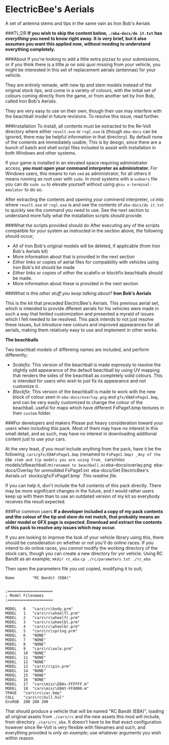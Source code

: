 # ElectricBee's Aerials
A set of antenna stems and tips in the same vain as Iron Bob's Aerials

###TL;DR
**If you wish to skip the content below, `./eba-docs/do it.txt` has _everything_ you need to know right away. It is very brief, but it also assumes you want this applied _now_, without needing to understand everything completely.**

###About
If you're looking to add a little extra pizzaz to your submissions, or if you think there is a little _je ne sais quoi_ missing from your vehicle, you might be interested in this set of replacement aerials (antennas) for your vehicle.

They are entirely remade, with new tip and stem models instead of the original stock tips, and come in a variety of colours, with the initial set of colours coming directly from the game, or from another set by Iron Bob, called Iron Bob's Aerials.

They are very easy to use on their own, though their use may interfere with the beachball model in future revisions. To resolve this issue, read further.

###Installation
To install, all contents must be extracted to the Re-Volt directory where either `revolt.exe` or `rvgl.exe` is (though `eba-docs` can be ignored, there may be helpful information in that directory). By default none of the contents are immediately usable; This is by design, since there are a bunch of batch and shell script files included to assist with installation in both Windows and other systems.

If your game is installed in an elevated space requiring administrator access, **you must open your command interpreter as administrator.** For Windows users, this means to run `cmd` as administrator, for all others it means running as root user with `sudo`. In most systems with a `sudoers` file you can do `sudo su` to elevate yourself without using `gksu x-terminal-emulator` to do so.

After extracting the contents and opening your commend interpreter, `cd` into where `revolt.exe` or `rvgl.exe` is and see the contents of `eba-docs/do it.txt` to quickly see the command you need to use. See the next section to understand more fully what the installation scripts should provide.

###What the scripts provided should do
After executing any of the scripts compatible for your system as instructed in the section above, the following should occur;
* All of Iron Bob's original models will be deleted, if applicable (from Iron Bob's Aerials kit)
 * More information about that is provided in the next section
* _Either_ links or copies of aerial files for compaibility with vehicles using Iron Bob's kit should be made
* _Either_ links or copies of _either_ the scalefix or blockfix beachballs should be made.
 * More information about these is provided in the next section

###_What is this other stuff you keep talking about?_
**Iron Bob's Aerials**

This is the kit that preceded ElectricBee's Aerials. This previous aerial set, which is intended to provide dfferent aerials for his vehicles were made in such a way that limited customization and presented a myraid of issues which I felt needed to be resolved. This pack intends to not just resolve these issues, but introduce new colours and improved appearances for all aerials, making them relatively easy to use and implement in other works.

**The beachballs**

Two beachball models of differeing names are included, and perform differently;
* _Scalefix_: This version of the beachball is made expressly to resolve the slightly odd appearance of the default beachball by using UV mapping that renders the sides of the beachball as completely solid colours. This is intended for users who wish to just fix its appearance and not customize it.
* _Blockfix_: This version of the beachballl is made to work with the new block of colour seen in `eba-docs/overlay.png` and `gfx/EBAFxPage1.bmp`, and can be very easily customized to change the colour of the beachball. useful for maps which have different FxPage1.bmp textures in their `custom` folder.

###For developers and makers
Please put heavy consideration toward your users when including this pack. Most of them may have no interest in this small detail, and as such, may have no interest in downloading additional content just to use your cars.

At the very least, _if you must_ include anything from the pack, have it be the following;
`cars/gfx/EBAFxPage1.bmp` (renamed to `FxPage1.bmp)
_Any of the EBA stem and tip models you are using from_ `cars/misc`
`models/sfbeachball.m` (renamed to beachball.m)
`eba-docs/overlay.png`
`eba-docs/Overlay for unmodded FxPage1.txt`
`eba-docs/Get ElectricBee's Aerials.url`
`stocks/gfx/FxPage1.bmp`
_This readme file._

If you can help it, don't include the full contents of this pack directly. There may be more significant changes in the future, and I would rather users keep up with them than to use an outdated version of my kit so everybody receives the result expected.

###For common users
**If a developer included a copy of my pack contents and the colour of the tip and stem do not match, that probably means an older model or GFX page is expected. Download and extract the contents of this pack to resolve any issues which may occur.**

If you are looking to improve the look of your vehicle library using this, there should be consideration on whether or not you'll do online races. If you intend to do online races, you _cannot_ modify the working directory of the stock cars, though you can create a new directory for yor vehicle. Using RC Bandit as an example;
`mkdir rc_eba`
`cp ./rc/parameters.txt ./rc_eba`

Then open the parameters file you ust copied, modifying it to suit;
```
Name      	"RC Bandit (EBA)"


;====================
; Model Filenames
;====================

MODEL 	0 	"cars\rc\body.prm"
MODEL 	1 	"cars\rc\wheelfl.prm"
MODEL 	2 	"cars\rc\wheelfr.prm"
MODEL 	3 	"cars\rc\wheelbl.prm"
MODEL 	4 	"cars\rc\wheelbr.prm"
MODEL 	5 	"cars\rc\spring.prm"
MODEL 	6 	"NONE"
MODEL 	7 	"NONE"
MODEL 	8 	"NONE"
MODEL 	9 	"cars\rc\axle.prm"
MODEL 	10 	"NONE"
MODEL 	11 	"NONE"
MODEL 	12 	"NONE"
MODEL 	13 	"cars\rc\pin.prm"
MODEL 	14 	"NONE"
MODEL 	15 	"NONE"
MODEL 	16 	"NONE"
MODEL 	17 	"cars\misc\EBAs-FFFFFF.m"
MODEL 	18 	"cars\misc\EBAt-FF8000.m"
TPAGE 	"cars\rc\car.bmp"
COLL 	"cars\rc\hull.hul"
EnvRGB 	200 200 200
```

That should produce a vehicle that will be named "RC Bandit (EBA)", loading all original assets from `./cars/rc` and the new assets this mod will include, from directory `./cars/rc_eba`. It doesn't have to be that exact configuration however since Re-Volt is very flexible with filenames and such, and everything provided is _only an example_; use whatever arguments you wish within reason.
